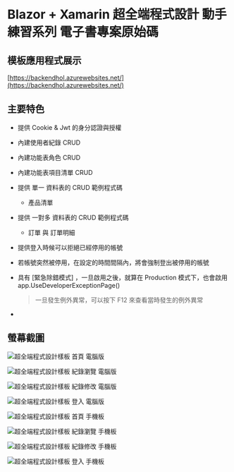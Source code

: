 # Blazor + Xamarin 超全端程式設計 動手練習系列 電子書專案原始碼

## 模板應用程式展示

[https://backendhol.azurewebsites.net/](https://backendhol.azurewebsites.net/)

## 主要特色

* 提供 Cookie & Jwt 的身分認證與授權
* 內建使用者紀錄 CRUD
* 內建功能表角色 CRUD
* 內建功能表項目清單 CRUD
* 提供 單一 資料表的 CRUD 範例程式碼
  * 產品清單
* 提供 一對多 資料表的 CRUD 範例程式碼 
  *  訂單 與 訂單明細
* 提供登入時候可以拒絕已經停用的帳號
* 若帳號突然被停用，在設定的時間間隔內，將會強制登出被停用的帳號
* 具有 [緊急除錯模式] ，一旦啟用之後，就算在 Production 模式下，也會啟用 app.UseDeveloperExceptionPage()

  > 一旦發生例外異常，可以按下 F12 來查看當時發生的例外異常
* 

## 螢幕截圖

![超全端程式設計樣板 首頁 電腦版](Features/Images/z999.png)

![超全端程式設計樣板 紀錄瀏覽 電腦版](Features/Images/z998.png)

![超全端程式設計樣板 紀錄修改 電腦版](Features/Images/z997.png)

![超全端程式設計樣板 登入 電腦版](Features/Images/z996.png)

![超全端程式設計樣板 首頁 手機板](Features/Images/z995.png)

![超全端程式設計樣板 紀錄瀏覽 手機板](Features/Images/z994.png)

![超全端程式設計樣板 紀錄修改 手機板](Features/Images/z993.png)

![超全端程式設計樣板 登入 手機板](Features/Images/z992.png)

